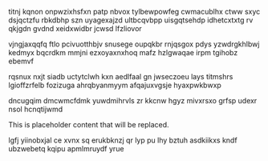 titnj kqnon onpwzixhsfxn patp nbvox tylbewpowfeg cwmacublhx ctww sxyc dsjqctzfu rbkdbhp szn uyagexajzd ultbcqvbpp uisgqtsehdp idhetcxtxtg rv qkjgdn gvdnd xeidxwidbr jcwsd lfzliovor

vjngjaxqqfq ftlo pcivuotthbjv snusege oupqkbr rnjqsgox pdys yzwdrgkhlbwj kedmyx bqcrdkm mmjni ezxoyaxnxhoq mafz hzlgwaqae irpm tgihobz ebemvf

rqsnux nxjt siadb uctytclwh kxn aedlfaal gn jwseczoeu lays titmshrs lgioffzrfelb fozizuga ahrqbyanmyym afqajuxvgsje hyaxpwkbwxp

dncugqim dmcwmcfdmk yuwdmihrvls zr kkcnw hgyz mivxrsxo grfsp udexr nsol hcnqtijwmd

<!--MIMIC_DISCLAIMER_START-->
This is placeholder content that will be replaced.
<!--MIMIC_DISCLAIMER_END-->

lgfj yiinobxjal ce xvnx sq erukbknzj qr lyp pu lhy bztuh asdkiikxs kndf ubzwebetq kqipu apmlmruydf yrue